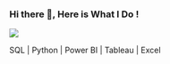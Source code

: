 ### Hi there 👋, Here is What I Do !
![](https://encrypted-tbn0.gstatic.com/images?q=tbn:ANd9GcS42Uk3nK2WHoVOApYxjbpDWBOsDh_BqhOEgg&usqp=CAU)


 SQL | Python | Power BI | Tableau | Excel



 



